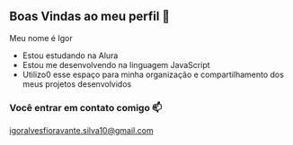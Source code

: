 ## Boas Vindas ao meu perfil 🖤

Meu nome é Igor

- Estou estudando na Alura
- Estou me desenvolvendo na linguagem JavaScript
- Utilizo0 esse espaço para minha organização e compartilhamento dos meus projetos desenvolvidos

### Você entrar em contato comigo 📫

igoralvesfioravante.silva10@gmail.com
